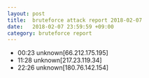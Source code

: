 ```yaml
---
layout: post
title:  bruteforce attack report 2018-02-07
date:   2018-02-07 23:59:59 +09:00
category: bruteforce report
---
```


* 00:23 unknown[66.212.175.195]
* 11:28 unknown[217.23.119.34]
* 22:26 unknown[180.76.142.154]

